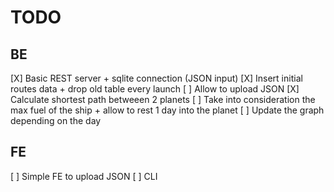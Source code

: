 # TODO

## BE

[X] Basic REST server + sqlite connection (JSON input)
[X] Insert initial routes data + drop old table every launch
[ ] Allow to upload JSON
[X] Calculate shortest path betweeen 2 planets
[ ] Take into consideration the max fuel of the ship + allow to rest 1 day into the planet
[ ] Update the graph depending on the day

## FE

[ ] Simple FE to upload JSON
[ ] CLI

